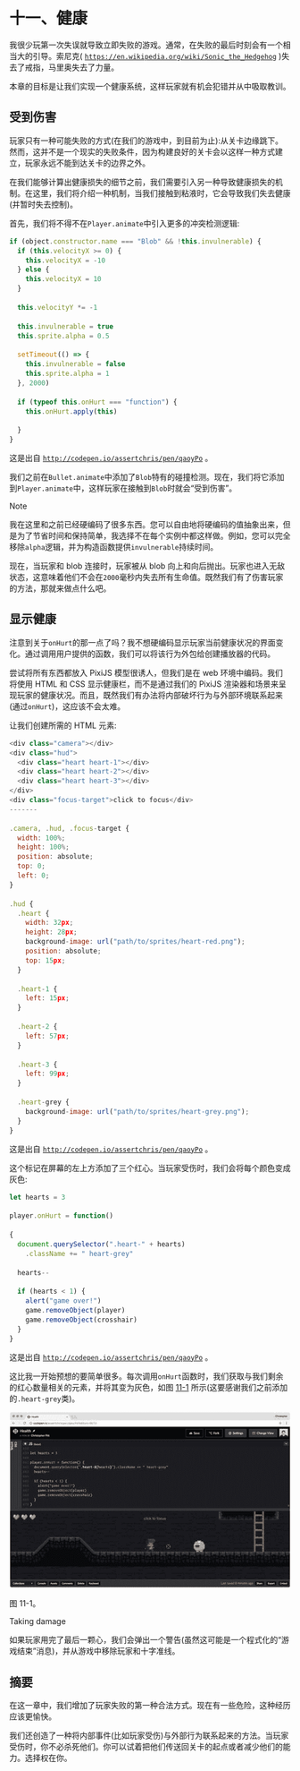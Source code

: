 # 十一、健康

我很少玩第一次失误就导致立即失败的游戏。通常，在失败的最后时刻会有一个相当大的引导。索尼克( [`https://en.wikipedia.org/wiki/Sonic_the_Hedgehog`](https://en.wikipedia.org/wiki/Sonic_the_Hedgehog) )失去了戒指，马里奥失去了力量。

本章的目标是让我们实现一个健康系统，这样玩家就有机会犯错并从中吸取教训。

## 受到伤害

玩家只有一种可能失败的方式(在我们的游戏中，到目前为止):从关卡边缘跳下。然而，这并不是一个现实的失败条件，因为构建良好的关卡会以这样一种方式建立，玩家永远不能到达关卡的边界之外。

在我们能够计算出健康损失的细节之前，我们需要引入另一种导致健康损失的机制。在这里，我们将介绍一种机制，当我们接触到粘液时，它会导致我们失去健康(并暂时失去控制)。

首先，我们将不得不在`Player.animate`中引入更多的冲突检测逻辑:

```js
if (object.constructor.name === "Blob" && !this.invulnerable) {
  if (this.velocityX >= 0) {
    this.velocityX = -10
  } else {
    this.velocityX = 10
  }

  this.velocityY *= -1

  this.invulnerable = true
  this.sprite.alpha = 0.5

  setTimeout(() => {
    this.invulnerable = false
    this.sprite.alpha = 1
  }, 2000)

  if (typeof this.onHurt === "function") {
    this.onHurt.apply(this)

  }
}

```

这是出自 [`http://codepen.io/assertchris/pen/qaoyPo`](http://codepen.io/assertchris/pen/qaoyPo) 。

我们之前在`Bullet.animate`中添加了`Blob`特有的碰撞检测。现在，我们将它添加到`Player.animate`中，这样玩家在接触到`Blob`时就会“受到伤害”。

Note

我在这里和之前已经硬编码了很多东西。您可以自由地将硬编码的值抽象出来，但是为了节省时间和保持简单，我选择不在每个实例中都这样做。例如，您可以完全移除`alpha`逻辑，并为构造函数提供`invulnerable`持续时间。

现在，当玩家和 blob 连接时，玩家被从 blob 向上和向后抛出。玩家也进入无敌状态，这意味着他们不会在`2000`毫秒内失去所有生命值。既然我们有了伤害玩家的方法，那就来做点什么吧。

## 显示健康

注意到关于`onHurt`的那一点了吗？我不想硬编码显示玩家当前健康状况的界面变化。通过调用用户提供的函数，我们可以将该行为外包给创建播放器的代码。

尝试将所有东西都放入 PixiJS 模型很诱人，但我们是在 web 环境中编码。我们将使用 HTML 和 CSS 显示健康栏，而不是通过我们的 PixiJS 渲染器和场景来呈现玩家的健康状况。而且，既然我们有办法将内部破坏行为与外部环境联系起来(通过`onHurt`)，这应该不会太难。

让我们创建所需的 HTML 元素:

```js
<div class="camera"></div>
<div class="hud">
  <div class="heart heart-1"></div>
  <div class="heart heart-2"></div>
  <div class="heart heart-3"></div>
</div>
<div class="focus-target">click to focus</div>
-------

.camera, .hud, .focus-target {
  width: 100%;
  height: 100%;
  position: absolute;
  top: 0;
  left: 0;
}

.hud {
  .heart {
    width: 32px;
    height: 28px;
    background-image: url("path/to/sprites/heart-red.png");
    position: absolute;
    top: 15px;
  }

  .heart-1 {
    left: 15px;
  }

  .heart-2 {
    left: 57px;
  }

  .heart-3 {
    left: 99px;
  }

  .heart-grey {
    background-image: url("path/to/sprites/heart-grey.png");
  }
}

```

这是出自 [`http://codepen.io/assertchris/pen/qaoyPo`](http://codepen.io/assertchris/pen/qaoyPo) 。

这个标记在屏幕的左上方添加了三个红心。当玩家受伤时，我们会将每个颜色变成灰色:

```js
let hearts = 3

player.onHurt = function()

{
  document.querySelector(".heart-" + hearts)
    .className += " heart-grey"

  hearts--

  if (hearts < 1) {
    alert("game over!")
    game.removeObject(player)
    game.removeObject(crosshair)
  }
}

```

这是出自 [`http://codepen.io/assertchris/pen/qaoyPo`](http://codepen.io/assertchris/pen/qaoyPo) 。

这比我一开始预想的要简单很多。每次调用`onHurt`函数时，我们获取与我们剩余的红心数量相关的元素，并将其变为灰色，如图 [11-1](#Fig1) 所示(这要感谢我们之前添加的`.heart-grey`类)。

![A435434_1_En_11_Fig1_HTML.jpg](img/A435434_1_En_11_Fig1_HTML.jpg)

图 11-1。

Taking damage

如果玩家用完了最后一颗心，我们会弹出一个警告(虽然这可能是一个程式化的“游戏结束”消息)，并从游戏中移除玩家和十字准线。

## 摘要

在这一章中，我们增加了玩家失败的第一种合法方式。现在有一些危险，这种经历应该更愉快。

我们还创造了一种将内部事件(比如玩家受伤)与外部行为联系起来的方法。当玩家受伤时，你不必杀死他们。你可以试着把他们传送回关卡的起点或者减少他们的能力。选择权在你。